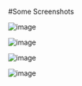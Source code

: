#Some Screenshots

![image](https://github.com/sarraayush/File-sharing-api/assets/78674879/8a3c5595-1629-4d6e-9f36-ef59bc724904)



![image](https://github.com/sarraayush/File-sharing-api/assets/78674879/00ec43af-65bb-49a6-88bb-765d8c1dfe03)

![image](https://github.com/sarraayush/File-sharing-api/assets/78674879/34c392c5-6be3-4967-98cb-fe7b7a8127e1)

![image](https://github.com/sarraayush/File-sharing-api/assets/78674879/d71deadc-39c3-46aa-9be8-66c6d86641c8)


